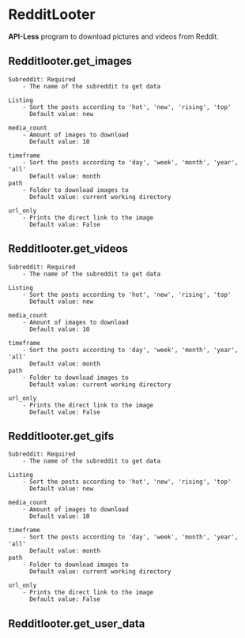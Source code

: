 # RedditLooter
**API-Less** program to download pictures and videos from Reddit.

## Redditlooter.get_images 
   
    Subreddit: Required
        - The name of the subreddit to get data 

    Listing 
        - Sort the posts according to 'hot', 'new', 'rising', 'top'
          Default value: new

    media_count
        - Amount of images to download
          Default value: 10
  
    timeframe
        - Sort the posts according to 'day', 'week', 'month', 'year', 'all'
          Default value: month
    path
        - Folder to download images to
          Default value: current working directory
    
    url_only
        - Prints the direct link to the image
          Default value: False
## Redditlooter.get_videos
    Subreddit: Required
        - The name of the subreddit to get data 

    Listing 
        - Sort the posts according to 'hot', 'new', 'rising', 'top'
          Default value: new

    media_count
        - Amount of images to download
          Default value: 10
  
    timeframe
        - Sort the posts according to 'day', 'week', 'month', 'year', 'all'
          Default value: month
    path
        - Folder to download images to
          Default value: current working directory
    
    url_only
        - Prints the direct link to the image
          Default value: False
## Redditlooter.get_gifs
    Subreddit: Required
        - The name of the subreddit to get data 

    Listing 
        - Sort the posts according to 'hot', 'new', 'rising', 'top'
          Default value: new

    media_count
        - Amount of images to download
          Default value: 10
  
    timeframe
        - Sort the posts according to 'day', 'week', 'month', 'year', 'all'
          Default value: month
    path
        - Folder to download images to
          Default value: current working directory
    
    url_only
        - Prints the direct link to the image
          Default value: False
## Redditlooter.get_user_data

